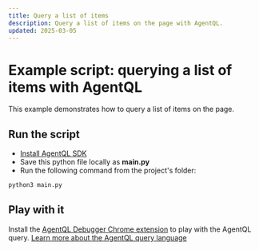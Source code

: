```yaml
---
title: Query a list of items
description: Query a list of items on the page with AgentQL.
updated: 2025-03-05
---
```


# Example script: querying a list of items with AgentQL

This example demonstrates how to query a list of items on the page.

## Run the script

- [Install AgentQL SDK](https://docs.agentql.com/installation/sdk-installation)
- Save this python file locally as **main.py**
- Run the following command from the project's folder:

```bash
python3 main.py
```

## Play with it

Install the [AgentQL Debugger Chrome extension](https://docs.agentql.com/installation/chrome-extension-installation) to play with the AgentQL query. [Learn more about the AgentQL query language](https://docs.agentql.com/agentql-query/query-intro)

